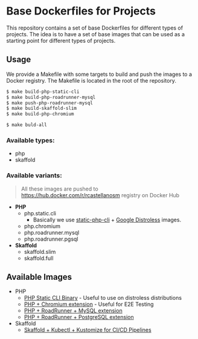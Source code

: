 # Base Dockerfiles for Projects

This repository contains a set of base Dockerfiles for different types of projects. The idea is to have a set of base
images that can be used as a starting point for different types of projects.

## Usage

We provide a Makefile with some targets to build and push the images to a Docker registry. The Makefile is located in
the root of the repository.

```bash
$ make build-php-static-cli
$ make build-php-roadrunner-mysql
$ make push-php-roadrunner-mysql
$ make build-skaffold-slim
$ make build-php-chromium

$ make buld-all
```

### **Available types:**

- php
- skaffold

### **Available variants:**

> All these images are pushed to https://hub.docker.com/r/rcastellanosm registry on Docker Hub

- **PHP**
  - php.static.cli
    - Basically we
      use [static-php-cli](https://github.com/crazywhalecc/static-php-cli) + [Google Distroless](https://github.com/GoogleContainerTools/distroless)
      images.
  - php.chromium
  - php.roadrunner.mysql
  - php.roadrunner.pgsql
- **Skaffold**
  - skaffold.slim
  - skaffold.full

## Available Images

- PHP
  - [PHP Static CLI Binary](php/Dockerfile.static.php.alpine) - Useful to use on distroless distributions
  - [PHP + Chromium extension](php/Dockerfile.chromium) - Useful for E2E Testing
  - [PHP + RoadRunner + MySQL extension](php/Dockerfile.roadrunner.mysql)
  - [PHP + RoadRunner + PostgreSQL extension](php/Dockerfile.roadrunner.pgsql)
- Skaffold
  - [Skaffold + Kubectl + Kustomize for CI/CD Pipelines](skaffold/Dockerfile.slim)